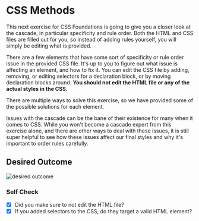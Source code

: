 # CSS Methods

This next exercise for CSS Foundations is going to give you a closer look at the
cascade, in particular specificity and rule order. Both the HTML and CSS files
are filled out for you, so instead of adding rules yourself, you will simply be
editing what is provided.

There are a few elements that have some sort of specificity or rule order issue
in the provided CSS file. It's up to you to figure out what issue is affecting
an element, and how to fix it. You can edit the CSS file by adding, removing, or
editing selectors for a declaration block, or by moving declaration blocks
around. **You should not edit the HTML file or any of the actual styles in the
CSS**.

There are multiple ways to solve this exercise, so we have provided some of the
possible solutions for each element.

Issues with the cascade can be the bane of their existence for many when it
comes to CSS. While you won't become a cascade expert from this exercise alone,
and there are other ways to deal with these issues, it is still super helpful to
see how these issues affect our final styles and why it's important to order
rules carefully.

## Desired Outcome

![desired outcome](./desired-outcome.png)

### Self Check

- [x] Did you make sure to not edit the HTML file?
- [x] If you added selectors to the CSS, do they target a valid HTML element?
